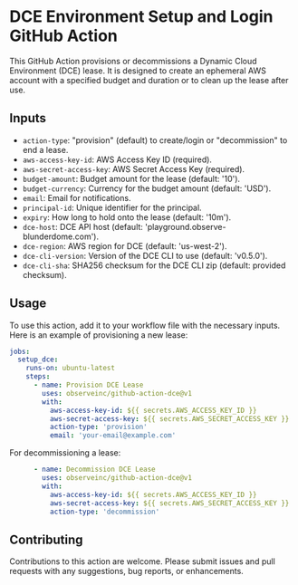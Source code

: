# DCE Environment Setup and Login GitHub Action

This GitHub Action provisions or decommissions a Dynamic Cloud Environment (DCE) lease. It is designed to create an ephemeral AWS account with a specified budget and duration or to clean up the lease after use.

## Inputs

- `action-type`: "provision" (default) to create/login or "decommission" to end a lease.
- `aws-access-key-id`: AWS Access Key ID (required).
- `aws-secret-access-key`: AWS Secret Access Key (required).
- `budget-amount`: Budget amount for the lease (default: '10').
- `budget-currency`: Currency for the budget amount (default: 'USD').
- `email`: Email for notifications.
- `principal-id`: Unique identifier for the principal.
- `expiry`: How long to hold onto the lease (default: '10m').
- `dce-host`: DCE API host (default: 'playground.observe-blunderdome.com').
- `dce-region`: AWS region for DCE (default: 'us-west-2').
- `dce-cli-version`: Version of the DCE CLI to use (default: 'v0.5.0').
- `dce-cli-sha`: SHA256 checksum for the DCE CLI zip (default: provided checksum).

## Usage

To use this action, add it to your workflow file with the necessary inputs. Here is an example of provisioning a new lease:

```yaml
jobs:
  setup_dce:
    runs-on: ubuntu-latest
    steps:
      - name: Provision DCE Lease
        uses: observeinc/github-action-dce@v1
        with:
          aws-access-key-id: ${{ secrets.AWS_ACCESS_KEY_ID }}
          aws-secret-access-key: ${{ secrets.AWS_SECRET_ACCESS_KEY }}
          action-type: 'provision'
          email: 'your-email@example.com'
```

For decommissioning a lease:

```yaml
      - name: Decommission DCE Lease
        uses: observeinc/github-action-dce@v1
        with:
          aws-access-key-id: ${{ secrets.AWS_ACCESS_KEY_ID }}
          aws-secret-access-key: ${{ secrets.AWS_SECRET_ACCESS_KEY }}
          action-type: 'decommission'
```

## Contributing

Contributions to this action are welcome. Please submit issues and pull requests with any suggestions, bug reports, or enhancements.
